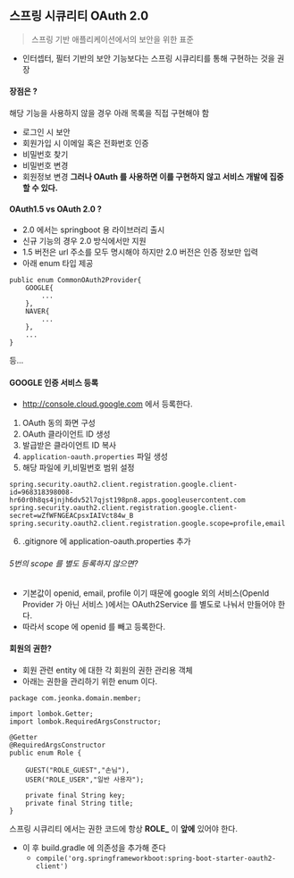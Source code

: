 ## 스프링 시큐리티 OAuth 2.0
> 스프링 기반 애플리케이션에서의 보안을 위한 표준
- 인터셉터, 필터 기반의 보안 기능보다는 스프링 시큐리티를 통해 구현하는 것을 권장
#### 장점은 ?
해당 기능을 사용하지 않을 경우 아래 목록을 직접 구현해야 함  
- 로그인 시 보안
- 회원가입 시 이메일 혹은 전화번호 인증
- 비밀번호 찾기
- 비밀번호 변경
- 회원정보 변경
**그러나 OAuth 를 사용하면 이를 구현하지 않고 서비스 개발에 집중할 수 있다.**  

#### OAuth1.5 vs OAuth 2.0 ? 
- 2.0 에서는 springboot 용 라이브러리 출시
- 신규 기능의 경우 2.0 방식에서만 지원  
- 1.5 버전은 url 주소를 모두 명시해야 하지만 2.0 버전은 인증 정보만 입력  
- 아래 enum 타입 제공
```
public enum CommonOAuth2Provider{
    GOOGLE{
        ...
    },
    NAVER{
        ...
    },
    ...
}
```
등... 

#### GOOGLE 인증 서비스 등록
- http://console.cloud.google.com 에서 등록한다.
1. OAuth 동의 화면 구성
2. OAuth 클라이언트 ID 생성
3. 발급받은 클라이언트 ID 복사
4. ```application-oauth.properties``` 파일 생성
5. 해당 파일에 키,비밀번호 범위 설정
```
spring.security.oauth2.client.registration.google.client-id=968318398008-hr60r0h8qs4jnjh6dv52l7qjst198pn8.apps.googleusercontent.com
spring.security.oauth2.client.registration.google.client-secret=wZfWFNGEACpsxIAIVct84w_B
spring.security.oauth2.client.registration.google.scope=profile,email
```
6. .gitignore 에 application-oauth.properties 추가

###### 5번의 scope 를 별도 등록하지 않으면?
- 기본값이 openid, email, profile 이기 때문에 google 외의 서비스(OpenId Provider 가 아닌 서비스 )에서는 OAuth2Service 를 별도로 나눠서 만들어야 한다.
- 따라서 scope 에 openid 를 빼고 등록한다.


#### 회원의 권한?
- 회원 관련 entity 에 대한 각 회원의 권한 관리용 객체
- 아래는 권한을 관리하기 위한 enum 이다.
```
package com.jeonka.domain.member;

import lombok.Getter;
import lombok.RequiredArgsConstructor;

@Getter
@RequiredArgsConstructor
public enum Role {
    
    GUEST("ROLE_GUEST","손님"),
    USER("ROLE_USER","일반 사용자");

    private final String key;
    private final String title;
}

```
스프링 시큐리티 에서는 권한 코드에 항상 **ROLE_** 이 **앞에** 있어야 한다.

- 이 후 build.gradle 에 의존성을 추가해 준다
    - ```compile('org.springframeworkboot:spring-boot-starter-oauth2-client')```
